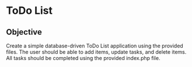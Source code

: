 # ToDo List

## Objective
Create a simple database-driven ToDo List application using the provided files. The user should be able to add items, update tasks, and delete items. All tasks should be completed using the provided index.php file.
